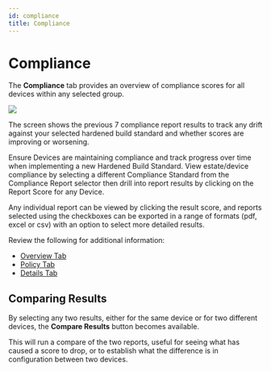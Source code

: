 ```yaml
---
id: compliance
title: Compliance
---
```


# Compliance

The **Compliance** tab provides an overview of compliance scores for all devices within any selected group.

![](/img/changetracker/admin/ComplianceOverviewTab.png)

The screen shows the previous 7 compliance report results to track any drift against your selected hardened build standard and whether scores are improving or worsening.

Ensure Devices are maintaining compliance and track progress over time when implementing a new Hardened Build Standard. View estate/device compliance by selecting a different Compliance Standard from the Compliance Report selector then drill into report results by clicking on the Report Score for any Device.

Any individual report can be viewed by clicking the result score, and reports selected using the checkboxes can be exported in a range of formats (pdf, excel or csv) with an option to select more detailed results.

Review the following for additional information:

- [Overview Tab](/Admin/Tabs/ComplianceOverviewTab.md "Overview Tab")
- [Policy Tab](/Admin/Tabs/CompliancePolicy.md "Policy Tab")
- [Details Tab](/Admin/Tabs/ComplianceDetails.md "Details Tab")

## Comparing Results

By selecting any two results, either for the same device or for two different devices, the **Compare Results** button becomes available.

This will run a compare of the two reports, useful for seeing what has caused a score to drop, or to establish what the difference is in configuration between two devices.